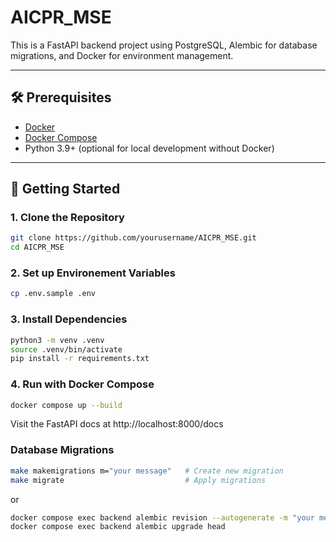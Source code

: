 # AICPR_MSE

This is a FastAPI backend project using PostgreSQL, Alembic for database migrations, and Docker for environment management.

---

## 🛠 Prerequisites

- [Docker](https://docs.docker.com/get-docker/)
- [Docker Compose](https://docs.docker.com/compose/install/)
- Python 3.9+ (optional for local development without Docker)

---

## 🚀 Getting Started

### 1. Clone the Repository

```bash
git clone https://github.com/yourusername/AICPR_MSE.git
cd AICPR_MSE
```

### 2. Set up Environement Variables
```bash
cp .env.sample .env
```

### 3. Install Dependencies
```bash
python3 -m venv .venv
source .venv/bin/activate
pip install -r requirements.txt
```

### 4. Run with Docker Compose
```bash
docker compose up --build
```
Visit the FastAPI docs at http://localhost:8000/docs

### Database Migrations
```bash
make makemigrations m="your message"   # Create new migration
make migrate                           # Apply migrations
```
or 
```bash
docker compose exec backend alembic revision --autogenerate -m "your message"
docker compose exec backend alembic upgrade head
```

